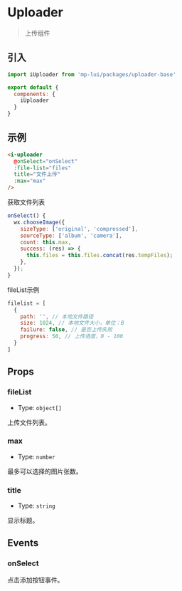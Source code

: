 # Uploader

> 上传组件

## 引入

``` js
import iUploader from 'mp-lui/packages/uploader-base'

export default {
  components: {
    iUploader
  }
}
```

## 示例

``` html
<i-uploader
  @onSelect="onSelect"
  :file-list="files"
  title="文件上传"
  :max="max"
/>
```

获取文件列表

``` js
onSelect() {
  wx.chooseImage({
    sizeType: ['original', 'compressed'],
    sourceType: ['album', 'camera'],
    count: this.max,
    success: (res) => {
      this.files = this.files.concat(res.tempFiles);
    },
  });
}
```

fileList示例

``` js
filelist = [
  {
    path: '', // 本地文件路径
    size: 1024, // 本地文件大小，单位：B
    failure: false, // 是否上传失败
    progress: 50, // 上传进度，0 - 100
  }
]
```

## Props

### fileList

* Type: `object[]`

上传文件列表。

### max

* Type: `number`

最多可以选择的图片张数。

### title

* Type: `string`

显示标题。

## Events

### onSelect

点击添加按钮事件。
